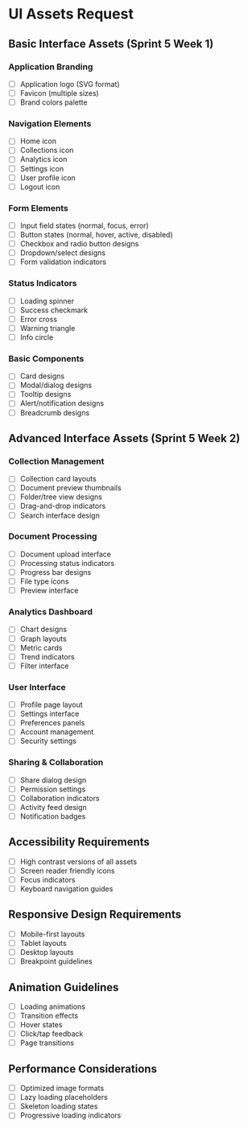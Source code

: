 # UI Assets Request

## Basic Interface Assets (Sprint 5 Week 1)

### Application Branding
- [ ] Application logo (SVG format)
- [ ] Favicon (multiple sizes)
- [ ] Brand colors palette

### Navigation Elements
- [ ] Home icon
- [ ] Collections icon
- [ ] Analytics icon
- [ ] Settings icon
- [ ] User profile icon
- [ ] Logout icon

### Form Elements
- [ ] Input field states (normal, focus, error)
- [ ] Button states (normal, hover, active, disabled)
- [ ] Checkbox and radio button designs
- [ ] Dropdown/select designs
- [ ] Form validation indicators

### Status Indicators
- [ ] Loading spinner
- [ ] Success checkmark
- [ ] Error cross
- [ ] Warning triangle
- [ ] Info circle

### Basic Components
- [ ] Card designs
- [ ] Modal/dialog designs
- [ ] Tooltip designs
- [ ] Alert/notification designs
- [ ] Breadcrumb designs

## Advanced Interface Assets (Sprint 5 Week 2)

### Collection Management
- [ ] Collection card layouts
- [ ] Document preview thumbnails
- [ ] Folder/tree view designs
- [ ] Drag-and-drop indicators
- [ ] Search interface design

### Document Processing
- [ ] Document upload interface
- [ ] Processing status indicators
- [ ] Progress bar designs
- [ ] File type icons
- [ ] Preview interface

### Analytics Dashboard
- [ ] Chart designs
- [ ] Graph layouts
- [ ] Metric cards
- [ ] Trend indicators
- [ ] Filter interface

### User Interface
- [ ] Profile page layout
- [ ] Settings interface
- [ ] Preferences panels
- [ ] Account management
- [ ] Security settings

### Sharing & Collaboration
- [ ] Share dialog design
- [ ] Permission settings
- [ ] Collaboration indicators
- [ ] Activity feed design
- [ ] Notification badges

## Accessibility Requirements
- [ ] High contrast versions of all assets
- [ ] Screen reader friendly icons
- [ ] Focus indicators
- [ ] Keyboard navigation guides

## Responsive Design Requirements
- [ ] Mobile-first layouts
- [ ] Tablet layouts
- [ ] Desktop layouts
- [ ] Breakpoint guidelines

## Animation Guidelines
- [ ] Loading animations
- [ ] Transition effects
- [ ] Hover states
- [ ] Click/tap feedback
- [ ] Page transitions

## Performance Considerations
- [ ] Optimized image formats
- [ ] Lazy loading placeholders
- [ ] Skeleton loading states
- [ ] Progressive loading indicators 